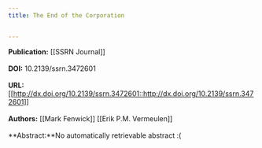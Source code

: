 ```yaml
---
title: The End of the Corporation


---
```


**Publication:** [[SSRN Journal]]<br><br>**DOI:** 10.2139/ssrn.3472601                                                                      
<br>**URL:**[[http://dx.doi.org/10.2139/ssrn.3472601::http://dx.doi.org/10.2139/ssrn.3472601]]<br><br>**Authors:** [[Mark Fenwick]] [[Erik P.M. Vermeulen]] <br><br>**Abstract:**No automatically retrievable abstract :(

